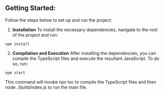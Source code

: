 ## Getting Started:
Follow the steps below to set up and run the project:
1. **Installation**
To install the necessary dependencies, navigate to the root of the project and run:
```
npm install
```

2. **Compilation and Execution**
After installing the dependencies, you can compile the TypeScript files and execute the resultant JavaScript. To do so, run:
```
npm start
```

This command will invoke npx tsc to compile the TypeScript files and then node ./build/index.js to run the main file.